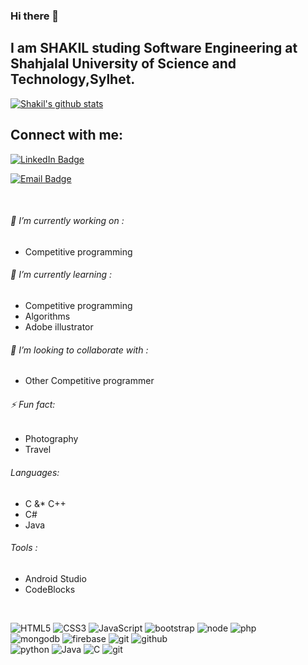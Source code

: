 ### Hi there 👋
## I am SHAKIL studing Software Engineering at Shahjalal University of Science and Technology,Sylhet.


[![Shakil's github stats](https://github-readme-stats.vercel.app/api?username=shakilsustswe&show_icons=true&theme=dark)](https://github.com/anuraghazra/github-readme-stats)
## Connect with me:
[![LinkedIn Badge](https://img.shields.io/badge/LinkedIn-Profile-informational?style=flat&logo=linkedin&logoColor=white&color=0D76A8)](https://www.linkedin.com/in/ashikul-hasan-shakil-06015b197/)

[![Email Badge](https://img.shields.io/badge/Email-ashiqul72@student.sust.edu-informational?style=flat&logo=&logoColor=white&color=0D76A8)]()

<br/>

###### 🔭 I’m currently working on :                               
  - Competitive programming
  
###### 🌱 I’m currently learning :                                                                     
  - Competitive programming
  - Algorithms 
  - Adobe illustrator
  
###### 👯 I’m looking to collaborate with :
  - Other Competitive programmer 
###### ⚡ Fun fact: 
  - Photography
  - Travel
  
###### Languages:
  - C &* C++
  - C# 
  - Java
###### Tools :
  - Android Studio 
  - CodeBlocks 
 <br/>
 
 
 ![HTML5](https://img.shields.io/badge/html%205-4AB197?style=flat&logo=html5&logoColor=white&labelColor=grey)
![CSS3](https://img.shields.io/badge/css%203-4AB197?style=flat&logo=css3&logoColor=white&labelColor=grey)
![JavaScript](https://img.shields.io/badge/-JavaScript-4AB197?style=flat&logo=javascript&logoColor=white&labelColor=grey)
![bootstrap](https://img.shields.io/badge/-bootstrap-4AB197?style=flat&logo=bootstrap&logoColor=white&labelColor=grey)
![node](https://img.shields.io/badge/-node-4AB197?style=flat&logo=node.js&logoColor=white&labelColor=grey)
![php](https://img.shields.io/badge/-php-4AB197?style=flat&logo=php&logoColor=white&labelColor=grey)
<br>
![mongodb](https://img.shields.io/badge/-mongodb-4AB197?flat&logo=mongodb&logoColor=white&labelColor=grey)
![firebase](https://img.shields.io/badge/-firebase-4AB197?style=flat&logo=firebase&logoColor=white&labelColor=grey)
![git](https://img.shields.io/badge/-git-4AB197?style=flat&logo=git&logoColor=white&labelColor=grey)
![github](https://img.shields.io/badge/-github-4AB197?style=flat&logo=github&logoColor=white&labelColor=grey)
<br>
![python](https://img.shields.io/badge/-python-4AB197?style=flate&logo=python&logoColor=white&labelColor=grey)
![Java](https://img.shields.io/badge/-java-4AB197?style=flate&logo=java&logoColor=white&labelColor=grey)
![C](https://img.shields.io/badge/-c-grey?4AB197=flat&logo=c&logoColor=white&labelColor=grey)
![git](https://img.shields.io/badge/-git-4AB197?style=flat&logo=git&logoColor=white&labelColor=grey)

<!--
**shakilsustswe/shakilsustswe** is a ✨ _special_ ✨ repository because its `README.md` (this file) appears on your GitHub profile.

Here are some ideas to get you started:

- 🔭 I’m currently working on ...
- 🌱 I’m currently learning ...
- 👯 I’m looking to collaborate on ...
- 🤔 I’m looking for help with ...
- 💬 Ask me about ...
- 📫 How to reach me: ...
- 😄 Pronouns: ...
- ⚡ Fun fact: ...
-->
